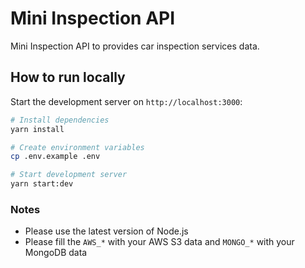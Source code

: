 # Mini Inspection API

Mini Inspection API to provides car inspection services data.

## How to run locally

Start the development server on `http://localhost:3000`:

```bash
# Install dependencies
yarn install

# Create environment variables
cp .env.example .env

# Start development server
yarn start:dev
```

### Notes

- Please use the latest version of Node.js
- Please fill the `AWS_*` with your AWS S3 data and `MONGO_*` with your MongoDB data
